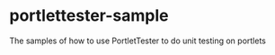 portlettester-sample
====================

The samples of how to use PortletTester to do unit testing on portlets
